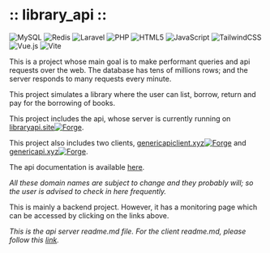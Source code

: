 # :: library_api ::

![MySQL](https://img.shields.io/badge/mysql-%2300f.svg?style=for-the-badge&logo=mysql&logoColor=white)
![Redis](https://img.shields.io/badge/redis-%23DD0031.svg?style=for-the-badge&logo=redis&logoColor=white)
![Laravel](https://img.shields.io/badge/laravel-%23FF2D20.svg?style=for-the-badge&logo=laravel&logoColor=white)
![PHP](https://img.shields.io/badge/php-%23777BB4.svg?style=for-the-badge&logo=php&logoColor=white)
![HTML5](https://img.shields.io/badge/html5-%23E34F26.svg?style=for-the-badge&logo=html5&logoColor=white)
![JavaScript](https://img.shields.io/badge/javascript-%23323330.svg?style=for-the-badge&logo=javascript&logoColor=%23F7DF1E)
![TailwindCSS](https://img.shields.io/badge/tailwindcss-%2338B2AC.svg?style=for-the-badge&logo=tailwind-css&logoColor=white)
![Vue.js](https://img.shields.io/badge/vuejs-%2335495e.svg?style=for-the-badge&logo=vuedotjs&logoColor=%234FC08D)
![Vite](https://img.shields.io/badge/vite-%23646CFF.svg?style=for-the-badge&logo=vite&logoColor=white)

This is a project whose main goal is to make performant queries and api requests over the web. The database has tens of millions rows; and the server responds to many requests every minute.

This project simulates a library where the user can list, borrow, return and pay for the borrowing of books.

This project includes the api, whose server is currently running on [libraryapi.site](https://libraryapi.site)[![Forge](https://img.shields.io/endpoint?url=https%3A%2F%2Fforge.laravel.com%2Fsite-badges%2F24fb8ea7-22a5-426a-bc25-5cef36e4a794&style=plastic)](https://forge.laravel.com/servers/717882/sites/2102467).

This project also includes two clients, [genericapiclient.xyz](https://genericapiclient.xyz)[![Forge](https://img.shields.io/endpoint?url=https%3A%2F%2Fforge.laravel.com%2Fsite-badges%2F24fb8ea7-22a5-426a-bc25-5cef36e4a794&style=plastic)](https://forge.laravel.com/servers/717882/sites/2102467) and [genericapi.xyz](https://genericapi.xyz)[![Forge](https://img.shields.io/endpoint?url=https%3A%2F%2Fforge.laravel.com%2Fsite-badges%2F24fb8ea7-22a5-426a-bc25-5cef36e4a794&style=plastic)](https://forge.laravel.com/servers/717882/sites/2102467).

The api documentation is available [here](https://libraryapi.site/docs/).

*All these domain names are subject to change and they probably will; so the user is advised to check in here frequently.*

This is mainly a backend project. However, it has a monitoring page which can be accessed by clicking on the links above.

*This is the api server readme.md file. For the client readme.md, please follow this [link](https://github.com/alexni09/library_client).*
